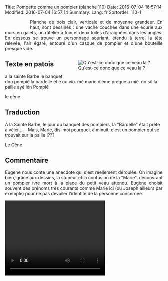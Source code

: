 Title: Pompette comme un pompier (planche 110)
Date: 2016-07-04 16:57:14
Modified: 2016-07-04 16:57:14
Summary: 
Lang: fr
Sortorder: 110-1


<figure class="image-block" style="float: left;">
  <img alt="" src="{static}/images/planche_110.png">
  <figcaption style="max-width: 161px"></figcaption>
</figure>

<p style=text-align:justify;">Planche de bois clair, verticale et de moyenne grandeur. En haut, sont dessinés : une vache couchée dans une écurie aux murs en galets, un râtelier à foin et deux toiles d'araignées dans les angles. En dessous se trouve un personnage souriant, étendu à terre, la tête relevée, l'air égaré, entouré d'un casque de pompier et d'une bouteille presque vide.</p>


<figure class="image-block" style="float: right;">
  <img alt="Qu&#x27;est-ce donc que ce veau là ?" src="{static}/images/planche_110_detail_dessin_haut.png">
  <figcaption style="max-width: 342px">Qu&#x27;est-ce donc que ce veau là ?</figcaption>
</figure>


## Texte en patois
a la sainte Barbe le banquet dou  pompié la bardelle étié ou vio. mé marie diéme preque a mié. no sû la paille ayé ién  Pompié

le gène

## Traduction
A la Sainte Barbe, le jour du banquet des pompiers, la "Bardelle" était prête à vêler...
─   Mais, Marie, dis-moi pourquoi, à minuit, c'est un pompier qui se trouvait sur la paille !???

Le Gène




## Commentaire
<p style=text-align:justify;">Eugène nous conte une anecdote qui s'est réellement déroulée. On imagine bien, grâce aux dessins, la stupeur et la confusion de la "Marie", découvrant un pompier ivre mort à la place du petit veau attendu.
Eugène choisit souvent des prénoms très courants comme Marie ici (ou Joseph ailleurs par exemple) pour ne pas dévoiler l'identité de la personne concernée.</p>

<video width="320" height="240" controls>
  <source src="https://d1njpgd0ygatdn.cloudfront.net/video_110.mp4" type="video/mp4">
</video>

